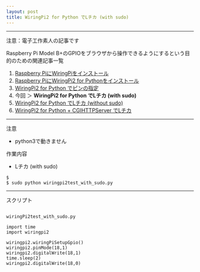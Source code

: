 ```yaml
---
layout: post
title: WiringPi2 for Python でLチカ (with sudo)
---
```


------------------------------------
注意：電子工作素人の記事です

Raspberry Pi Model B+のGPIOをブラウザから操作できるようにするという目的のための関連記事一覧

1. [Raspberry PiにWiringPiをインストール](../000000/)
2. [Raspberry PiにWiringPi2 for Pythonをインストール](../000001/)
3. [WiringPi2 for Python でピンの指定](../000002/)
4. 今回 ＞ __WiringPi2 for Python でLチカ (with sudo)__
5. [WiringPi2 for Python でLチカ (without sudo)](../000004/)
6. [WiringPi2 for Python + CGIHTTPServer でLチカ](../000005/)

------------------------------------

注意

+ python3で動きません


作業内容

+ Lチカ (with sudo)

```
$
$ sudo python wiringpi2test_with_sudo.py

```

------------------------------------
スクリプト

```

wiringPi2test_with_sudo.py

import time
import wiringpi2

wiringpi2.wiringPiSetupGpio()
wiringpi2.pinMode(18,1)
wiringpi2.digitalWrite(18,1)
time.sleep(2)
wiringpi2.digitalWrite(18,0)

```
